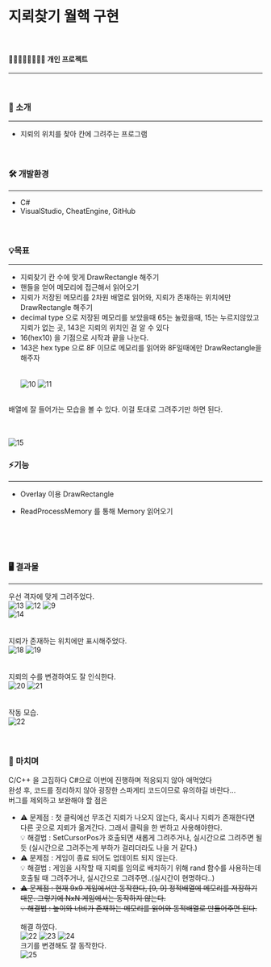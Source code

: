 # 지뢰찾기 월핵 구현
<br/>

#### 👨🏻‍👩🏻‍👧🏻‍👦🏻 개인 프로젝트
---  
<br/>


  
### 📢 소개
---
+ 지뢰의 위치를 찾아 칸에 그려주는 프로그램
<br/><br/><br/>

### 🛠️ 개발환경
---
+ C#
+ VisualStudio, CheatEngine, GitHub
<br/><br/><br/>



### 💡목표
---
+ 지뢰찾기 칸 수에 맞게 DrawRectangle 해주기
+ 핸들을 얻어 메모리에 접근해서 읽어오기
+ 지뢰가 저장된 메모리를 2차원 배열로 읽어와, 지뢰가 존재하는 위치에만 DrawRectangle 해주기
+ decimal type 으로 저장된 메모리를 보았을때 65는 눌렀을때, 15는 누르지않았고 지뢰가 없는 곳, 143은 지뢰의 위치인 걸 알 수 있다
+ 16(hex10) 을 기점으로 시작과 끝을 나눈다.
+ 143은 hex type 으로 8F 이므로 메모리를 읽어와 8F일때에만 DrawRectangle을 해주자
<br/><br/><br/>
![10](https://github.com/oracle312/find_mine/assets/72733953/b151fe7c-ab85-4f46-9b8c-31c966d600ea)
![11](https://github.com/oracle312/find_mine/assets/72733953/d369ba30-8eff-4e93-bf63-3b1bad8405b1)
<br/>
배열에 잘 들어가는 모습을 볼 수 있다. 이걸 토대로 그려주기만 하면 된다.
<br/><br/><br/>

![15](https://github.com/oracle312/find_mine/assets/72733953/21508828-1a5f-47db-a4eb-2829d04a92e7)
<br/>


### ⚡기능
---
+ Overlay 이용 DrawRectangle
+ ReadProcessMemory 를 통해 Memory 읽어오기
  
  <br/><br/><br/>

### 🖥️ 결과물
---
우선 격자에 맞게 그려주었다.<br/>
![13](https://github.com/oracle312/find_mine/assets/72733953/abf1aaf3-f263-45d9-b3df-ee44a5fe768a)
![12](https://github.com/oracle312/find_mine/assets/72733953/798ca7f6-221e-4fce-af5b-31c5debbbbf5)
![9](https://github.com/oracle312/find_mine/assets/72733953/8a12e080-3565-41e1-a3ad-47646565741f)
<br/>
![14](https://github.com/oracle312/find_mine/assets/72733953/a5cadc14-5042-4c41-a9c0-ece59345788a)
<br/><br/><br/> 지뢰가 존재하는 위치에만 표시해주었다.<br/>
![18](https://github.com/oracle312/find_mine/assets/72733953/1ffd2f16-4dbf-45f1-846d-bed407ede12b)
![19](https://github.com/oracle312/find_mine/assets/72733953/4b7d17a6-1bef-4fbf-bf3d-57e9d5dd70b8)
<br/><br/><br/> 지뢰의 수를 변경하여도 잘 인식한다.<br/>
![20](https://github.com/oracle312/find_mine/assets/72733953/9c8b2692-b27c-4f96-bba5-9d36d99403ba)
![21](https://github.com/oracle312/find_mine/assets/72733953/84c91655-806b-45a9-9aa5-9493a4412da7)
<br/><br/><br/> 작동 모습.<br/>
![22](https://github.com/oracle312/find_mine/assets/72733953/eb5f587f-227f-46c7-a672-226bcf48373c)
<br/><br/><br/>

### 💾 마치며
C/C++ 을 고집하다 C#으로 이번에 진행하며 적응되지 않아 애먹었다 <br/>
완성 후, 코드를 정리하지 않아 굉장한 스파게티 코드이므로 유의하길 바란다... <br/>
버그를 제외하고 보완해야 할 점은<br/>
+ ⚠️ 문제점 : 첫 클릭에선 무조건 지뢰가 나오지 않는다, 혹시나 지뢰가 존재한다면 다른 곳으로 지뢰가 옮겨간다. 그래서 클릭을 한 번하고 사용해야한다.<br/>
  💡 해결법 : SetCursorPos가 호출되면 새롭게 그려주거나, 실시간으로 그려주면 될 듯 (실시간으로 그려주는게 부하가 걸리더라도 나을 거 같다.)<br/>
+ ⚠️ 문제점 : 게임이 종료 되어도 업데이트 되지 않는다.<br/>
  💡 해결법 : 게임을 시작할 때 지뢰를 임의로 배치하기 위해 rand 함수를 사용하는데 호출될 때 그려주거나, 실시간으로 그려주면..(실시간이 현명하다..)<br/>
+ ~~⚠️ 문제점 : 현재 9x9 게임에서만 동작한다, [9, 9] 정적배열에 메모리를 저장하기 때문. 그렇기에 NxN 게임에서는 동작하지 않는다.~~ <br/>
  ~~💡 해결법 : 높이와 너비가 존재하는 메모리를 읽어와 동적배열로 만들어주면 된다.~~ <br/>
  <br/>해결 하였다. <br/>
  ![22](https://github.com/oracle312/find_mine/assets/72733953/ef3ffc94-3e70-4a98-b67a-70e844b345c1)
![23](https://github.com/oracle312/find_mine/assets/72733953/ee673931-23e1-493c-8d03-e7e5c280be8d)
![24](https://github.com/oracle312/find_mine/assets/72733953/1388b90e-728a-4f2e-b8cc-d051c22ab01f)
<br/>크기를 변경해도 잘 동작한다. <br/>
![25](https://github.com/oracle312/find_mine/assets/72733953/494e4bef-4f31-4434-b9f4-f1e284d7da87)
  



